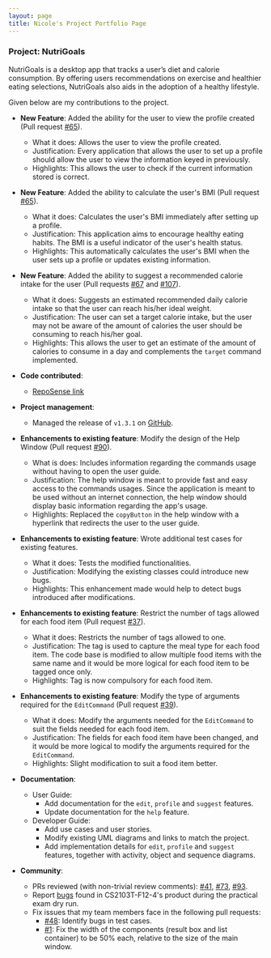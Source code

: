 ```yaml
---
layout: page
title: Nicole's Project Portfolio Page
---
```


### Project: NutriGoals

NutriGoals is a desktop app that tracks a user’s diet and calorie consumption. By offering users recommendations on exercise and healthier eating selections, NutriGoals also aids in the adoption of a healthy lifestyle. 

Given below are my contributions to the project.

* **New Feature**: Added the ability for the user to view the profile created (Pull request [\#65](https://github.com/AY2223S1-CS2103T-T17-2/tp/pull/65)).
  * What it does: Allows the user to view the profile created.
  * Justification: Every application that allows the user to set up a profile should allow the user to view the information keyed in previously.
  * Highlights: This allows the user to check if the current information stored is correct.

* **New Feature**: Added the ability to calculate the user's BMI (Pull request [\#65](https://github.com/AY2223S1-CS2103T-T17-2/tp/pull/65)).
  * What it does: Calculates the user's BMI immediately after setting up a profile.
  * Justification: This application aims to encourage healthy eating habits. The BMI is a useful indicator of the user's health status.
  * Highlights: This automatically calculates the user's BMI when the user sets up a profile or updates existing information.

* **New Feature**: Added the ability to suggest a recommended calorie intake for the user (Pull requests [\#67](https://github.com/AY2223S1-CS2103T-T17-2/tp/pull/67) and [\#107](https://github.com/AY2223S1-CS2103T-T17-2/tp/pull/107)). 
  * What it does: Suggests an estimated recommended daily calorie intake so that the user can reach his/her ideal weight.
  * Justification: The user can set a target calorie intake, but the user may not be aware of the amount of calories the user should be consuming to reach his/her goal. 
  * Highlights: This allows the user to get an estimate of the amount of calories to consume in a day and complements the `target` command implemented.

* **Code contributed**: 
  * [RepoSense link](https://nus-cs2103-ay2223s1.github.io/tp-dashboard/?search=nicolelim02&breakdown=true)

* **Project management**: 
  * Managed the release of `v1.3.1` on [GitHub](https://github.com/AY2223S1-CS2103T-T17-2/tp/releases/tag/v1.3.1).

* **Enhancements to existing feature**: Modify the design of the Help Window (Pull request [\#90](https://github.com/AY2223S1-CS2103T-T17-2/tp/pull/90)).
  * What is does: Includes information regarding the commands usage without having to open the user guide. 
  * Justification: The help window is meant to provide fast and easy access to the commands usages. Since the application is meant to be used without an internet connection, the help window should display basic information regarding the app's usage.
  * Highlights: Replaced the `copyButton` in the help window with a hyperlink that redirects the user to the user guide.

* **Enhancements to existing feature**: Wrote additional test cases for existing features.
  * What it does: Tests the modified functionalities.
  * Justification: Modifying the existing classes could introduce new bugs.
  * Highlights: This enhancement made would help to detect bugs introduced after modifications.

* **Enhancements to existing feature**: Restrict the number of tags allowed for each food item (Pull request [\#37](https://github.com/AY2223S1-CS2103T-T17-2/tp/issues/37)).
  * What it does: Restricts the number of tags allowed to one.
  * Justification: The tag is used to capture the meal type for each food item. The code base is modified to allow multiple food items with the same name and it would be more logical for each food item to be tagged once only.
  * Highlights: Tag is now compulsory for each food item.

* **Enhancements to existing feature**: Modify the type of arguments required for the `EditCommand` (Pull request [\#39](https://github.com/AY2223S1-CS2103T-T17-2/tp/pull/39)).
  * What it does: Modify the arguments needed for the `EditCommand` to suit the fields needed for each food item.
  * Justification: The fields for each food item have been changed, and it would be more logical to modify the arguments required for the `EditCommand`.
  * Highlights: Slight modification to suit a food item better.

* **Documentation**:
    * User Guide:
      * Add documentation for the `edit`, `profile` and `suggest` features.
      * Update documentation for the `help` feature.
    * Developer Guide:
      * Add use cases and user stories.
      * Modify existing UML diagrams and links to match the project.
      * Add implementation details for `edit`, `profile` and `suggest` features, together with activity, object and sequence diagrams.

* **Community**:
  * PRs reviewed (with non-trivial review comments): [\#41](https://github.com/AY2223S1-CS2103T-T17-2/tp/pull/41), [\#73](https://github.com/AY2223S1-CS2103T-T17-2/tp/pull/73), [\#93](https://github.com/AY2223S1-CS2103T-T17-2/tp/pull/93).
  * Report [bugs](https://github.com/nicolelim02/ped) found in CS2103T-F12-4's product during the practical exam dry run.
  * Fix issues that my team members face in the following pull requests: 
    * [\#48](https://github.com/AY2223S1-CS2103T-T17-2/tp/pull/48): Identify bugs in test cases. 
    * [\#1](https://github.com/ruiqi7/tp/pull/1): Fix the width of the components (result box and list container) to be 50% each, relative to the size of the main window. 
